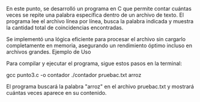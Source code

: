 En este punto, se desarrolló un programa en C que permite contar cuántas veces se repite una palabra específica dentro de un archivo de texto. El programa lee el archivo línea por línea, busca la palabra indicada y muestra la cantidad total de coincidencias encontradas.

Se implementó una lógica eficiente para procesar el archivo sin cargarlo completamente en memoria, asegurando un rendimiento óptimo incluso en archivos grandes.
Ejemplo de Uso

Para compilar y ejecutar el programa, sigue estos pasos en la terminal:

gcc punto3.c -o contador 
./contador pruebac.txt arroz 

El programa buscará la palabra "arroz" en el archivo pruebac.txt y mostrará cuántas veces aparece en su contenido. 
